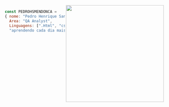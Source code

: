 
<img align="right" width="310" src="https://i2.wp.com/allhtaccess.info/wp-content/uploads/2018/03/programming.gif?fit=1281%2C716&ssl=1" />

```JavaScript
const PEDROHSMENDONCA = 
{ nome: "Pedro Henrique Santos Mendonca",
  Area: "QA Analyst",
  Linguagens: [".Html", "css",]
  "aprendendo cada dia mais", };
